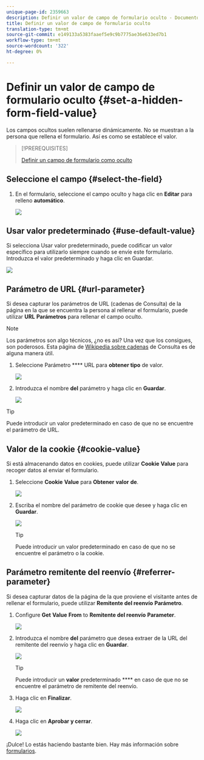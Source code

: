 ```yaml
---
unique-page-id: 2359663
description: Definir un valor de campo de formulario oculto - Documentos de marketing - Documentación del producto
title: Definir un valor de campo de formulario oculto
translation-type: tm+mt
source-git-commit: e149133a5383faaef5e9c9b7775ae36e633ed7b1
workflow-type: tm+mt
source-wordcount: '322'
ht-degree: 0%

---
```



# Definir un valor de campo de formulario oculto {#set-a-hidden-form-field-value}

Los campos ocultos suelen rellenarse dinámicamente. No se muestran a la persona que rellena el formulario. Así es como se establece el valor.

>[!PREREQUISITES]
>
>[Definir un campo de formulario como oculto](set-a-form-field-as-hidden.md)

## Seleccione el campo {#select-the-field}

1. En el formulario, seleccione el campo oculto y haga clic en **Editar** para relleno **automático**.

   ![](assets/autofill.png)

## Usar valor predeterminado {#use-default-value}

Si selecciona Usar valor predeterminado, puede codificar un valor específico para utilizarlo siempre cuando se envíe este formulario. Introduzca el valor predeterminado y haga clic en Guardar.

![](assets/image2014-9-15-13-3a5-3a27.png)

## Parámetro de URL {#url-parameter}

Si desea capturar los parámetros de URL (cadenas de Consulta) de la página en la que se encuentra la persona al rellenar el formulario, puede utilizar **URL** **Parámetros** para rellenar el campo oculto.

>[!NOTE]
>
>Los parámetros son algo técnicos, ¿no es así? Una vez que los consigues, son poderosos. Esta página de [Wikipedia sobre cadenas](http://en.wikipedia.org/wiki/Query_string) de Consulta es de alguna manera útil.

1. Seleccione Parámetro **** URL para **obtener tipo** de valor.

   ![](assets/image2014-9-15-13-3a6-3a48.png)

1. Introduzca el nombre **del** parámetro y haga clic en **Guardar**.

   ![](assets/image2014-9-15-13-3a7-3a35.png)

>[!TIP]
>
>Puede introducir un valor predeterminado en caso de que no se encuentre el parámetro de URL.

## Valor de la cookie {#cookie-value}

Si está almacenando datos en cookies, puede utilizar **Cookie** **Value** para recoger datos al enviar el formulario.

1. Seleccione **Cookie** **Value** para **Obtener** **valor** **de**.

   ![](assets/image2014-9-15-13-3a8-3a21.png)

1. Escriba el nombre del parámetro de cookie que desee y haga clic en **Guardar**.

   ![](assets/image2014-9-15-13-3a8-3a43.png)

   >[!TIP]
   >
   >Puede introducir un valor predeterminado en caso de que no se encuentre el parámetro o la cookie.

## Parámetro remitente del reenvío {#referrer-parameter}

Si desea capturar datos de la página de la que proviene el visitante antes de rellenar el formulario, puede utilizar **Remitente del reenvío** **Parámetro**.

1. Configure **Get** **Value** **From** to **Remitente del reenvío** **Parameter**.

   ![](assets/image2014-9-15-13-3a9-3a31.png)

1. Introduzca el nombre **del** parámetro que desea extraer de la URL del remitente del reenvío y haga clic en **Guardar**.

   ![](assets/image2014-9-15-13-3a9-3a56.png)

   >[!TIP]
   >
   >Puede introducir un **valor** predeterminado **** en caso de que no se encuentre el parámetro de remitente del reenvío.

1. Haga clic en **Finalizar**.

   ![](assets/image2014-9-15-13-3a10-3a26.png)

1. Haga clic en **Aprobar y cerrar**.

   ![](assets/image2014-9-15-13-3a10-3a43.png)

¡Dulce! Lo estás haciendo bastante bien. Hay más información sobre [formularios](http://docs.marketo.com/display/docs/forms).
